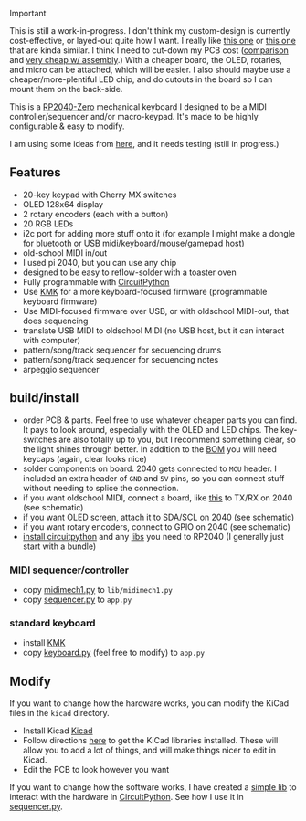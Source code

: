 > [!IMPORTANT]
> This is still a work-in-progress. I don't think my custom-design is currently cost-effective, or layed-out quite how I want. I really like [this one](https://github.com/retrobuiltRyan/MacroKeyboardV2) or [this one](https://core-electronics.com.au/projects/kipad-a-custom-macro-keypad-for-kicad/) that are kinda similar. I think I need to cut-down my PCB cost ([comparison](https://pcbshopper.com/) and [very cheap w/ assembly](https://jlcpcb.com/).) With a cheaper board, the OLED, rotaries, and micro can be attached, which will be easier. I also should maybe use a cheaper/more-plentiful LED chip, and do cutouts in the board so I can mount them on the back-side.

This is a [RP2040-Zero](https://www.aliexpress.us/item/3256807464011140.html) mechanical keyboard I designed to be a MIDI controller/sequencer and/or macro-keypad. It's made to be highly configurable & easy to modify.

I am using some ideas from [here](https://www.youtube.com/watch?v=8WXpGTIbxlQ), and it needs testing (still in progress.)

## Features

- 20-key keypad with Cherry MX switches
- OLED 128x64 display
- 2 rotary encoders (each with a button)
- 20 RGB LEDs
- i2c port for adding more stuff onto it (for example I might make a dongle for bluetooth or USB midi/keyboard/mouse/gamepad host)
- old-school MIDI in/out
- I used pi 2040, but you can use any chip
- designed to be easy to reflow-solder with a toaster oven
- Fully programmable with [CircuitPython](https://circuitpython.org/)
- Use [KMK](https://github.com/KMKfw/kmk_firmware) for a more keyboard-focused firmware (programmable keyboard firmware)
- Use MIDI-focused firmware over USB, or with oldschool MIDI-out, that does sequencing
- translate USB MIDI to oldschool MIDI (no USB host, but it can interact with computer)
- pattern/song/track sequencer for sequencing drums
- pattern/song/track sequencer for sequencing notes
- arpeggio sequencer

## build/install

- order PCB & parts. Feel free to use whatever cheaper parts you can find. It pays to look around, especially with the OLED and LED chips. The key-switches are also totally up to you, but I recommend something clear, so the light shines through better. In addition to the [BOM](mechmidi1-bom.csv) you will need keycaps (again, clear looks nice)
- solder components on board. 2040 gets connected to `MCU` header. I included an extra header of `GND` and `5V` pins, so you can connect stuff without needing to splice the connection.
- if you want oldschool MIDI, connect a board, like [this](https://www.amazon.com/ubld-itTM-Breakout-Board-Multi-Voltage/dp/B0BYMC926Z) to TX/RX on 2040 (see schematic)
- if you want OLED screen, attach it to SDA/SCL on 2040 (see schematic)
- if you want rotary encoders, connect to GPIO on 2040 (see schematic)
- [install circuitpython](https://circuitpython.org/board/waveshare_rp2040_zero/) and any [libs](https://circuitpython.org/libraries) you need to RP2040 (I generally just start with a bundle)

### MIDI sequencer/controller

- copy [midimech1.py](firmware/midimech1.py) to `lib/midimech1.py`
- copy [sequencer.py](firmware/sequencer.py) to `app.py`

### standard keyboard

- install [KMK](https://github.com/KMKfw/kmk_firmware)
- copy [keyboard.py](firmware/keyboard.py) (feel free to modify) to `app.py`


## Modify

If you want to change how the hardware works, you can modify the KiCad files in the `kicad` directory.

- Install Kicad [Kicad](http://kicad-pcb.org/download/)
- Follow directions [here](https://www.youtube.com/watch?v=8WXpGTIbxlQ) to get the KiCad libraries installed. These will allow you to add a lot of things, and will make things nicer to edit in Kicad.
- Edit the PCB to look however you want

If you want to change how the software works, I have created a [simple lib](firmware/midimech1.py) to interact with the hardware in [CircuitPython](https://circuitpython.org/). See how I use it in [sequencer.py](firmware/sequencer.py).
